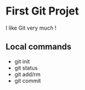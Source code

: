 # First Git Projet 

I like Git very much !

## Local commands

- git init
- git status
- git add/rm
- git commit
